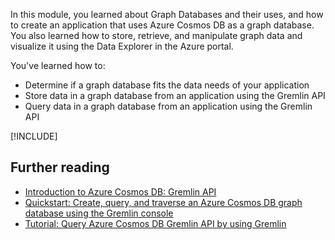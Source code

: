 In this module, you learned about Graph Databases and their uses, and how to create an application that uses Azure Cosmos DB as a graph database. You also learned how to store, retrieve, and manipulate graph data and visualize it using the Data Explorer in the Azure portal.

You've learned how to:

- Determine if a graph database fits the data needs of your application
- Store data in a graph database from an application using the Gremlin API
- Query data in a graph database from an application using the Gremlin API

[!INCLUDE[](../../../includes/azure-sandbox-cleanup.md)]

## Further reading

- [Introduction to Azure Cosmos DB: Gremlin API](https://docs.microsoft.com/azure/cosmos-db/graph-introduction)
- [Quickstart: Create, query, and traverse an Azure Cosmos DB graph database using the Gremlin console](https://docs.microsoft.com/azure/cosmos-db/create-graph-gremlin-console)
- [Tutorial: Query Azure Cosmos DB Gremlin API by using Gremlin](https://docs.microsoft.com/azure/cosmos-db/tutorial-query-graph)
